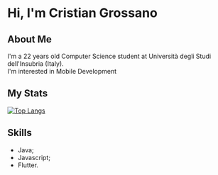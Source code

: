 # Hi, I'm Cristian Grossano

## About Me
I'm a 22 years old Computer Science student at Università degli Studi dell'Insubria (Italy).  
I'm interested in Mobile Development
## My Stats

[![Top Langs](https://github-readme-stats.vercel.app/api/top-langs/?username=cristiangrossano&hide=cmake,cpp)](https://github.com/anuraghazra/github-readme-stats)

## Skills

- Java;
- Javascript;
- Flutter.
